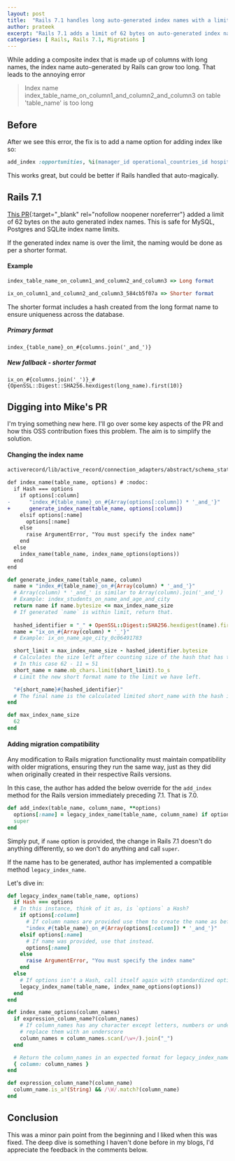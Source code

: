 ```yaml
---
layout: post
title:  "Rails 7.1 handles long auto-generated index names with a limit"
author: prateek
excerpt: "Rails 7.1 adds a limit of 62 bytes on auto-generated index names. There is also a bonus deep dive at the end."
categories: [ Rails, Rails 7.1, Migrations ]
---
```


While adding a composite index that is made up of columns with long names, the index name auto-generated by Rails can grow too long. That leads to the annoying error
> Index name index_table_name_on_column1_and_column2_and_column3 on table 'table_name' is too long

## Before

After we see this error, the fix is to add a name option for adding index like so:

```ruby
add_index :opportunities, %i(manager_id operational_countries_id hospital_id opportunity_type), name: "idx_opps_on_mid_ocid_hid_otype"
```

This works great, but could be better if Rails handled that auto-magically. 

## Rails 7.1

[This PR](https://github.com/rails/rails/pull/47753/files){:target="_blank" rel="nofollow noopener noreferrer"} added a limit of 62 bytes on the auto generated index names. This is safe for MySQL, Postgres and SQLite index name limits. 

If the generated index name is over the limit, the naming would be done as per a shorter format. 

#### Example

```ruby
index_table_name_on_column1_and_column2_and_column3 => Long format

ix_on_column1_and_column2_and_column3_584cb5f07a => Shorter format
```

The shorter format includes a hash created from the long format name to ensure uniqueness across the database. 

##### Primary format

`index_{table_name}_on_#{columns.join('_and_')}`

##### New fallback - shorter format

`ix_on_#{columns.join('_')}_#{OpenSSL::Digest::SHA256.hexdigest(long_name).first(10)}`

## Digging into Mike's PR

I'm trying something new here. I'll go over some key aspects of the PR and how this OSS contribution fixes this problem. The aim is to simplify the solution. 

#### Changing the index name

```diff
activerecord/lib/active_record/connection_adapters/abstract/schema_statements.rb  
  
def index_name(table_name, options) # :nodoc:
  if Hash === options
    if options[:column]
-      "index_#{table_name}_on_#{Array(options[:column]) * '_and_'}"
+      generate_index_name(table_name, options[:column])
    elsif options[:name]
      options[:name]
    else
      raise ArgumentError, "You must specify the index name"
    end
  else
    index_name(table_name, index_name_options(options))
  end
end
```

```ruby
def generate_index_name(table_name, column)
  name = "index_#{table_name}_on_#{Array(column) * '_and_'}"
  # Array(column) * '_and_' is similar to Array(column).join('_and_')
  # Example: index_students_on_name_and_age_and_city
  return name if name.bytesize <= max_index_name_size
  # If generated `name` is within limit, return that.
  
  hashed_identifier = "_" + OpenSSL::Digest::SHA256.hexdigest(name).first(10)
  name = "ix_on_#{Array(column) * '_'}"
  # Example: ix_on_name_age_city_0c06491783

  short_limit = max_index_name_size - hashed_identifier.bytesize
  # Calculates the size left after counting size of the hash that has to be added at the end of the name.
  # In this case 62 - 11 = 51
  short_name = name.mb_chars.limit(short_limit).to_s
  # Limit the new short format name to the limit we have left.

  "#{short_name}#{hashed_identifier}"
  # The final name is the calculated limited short_name with the hash identifier appended to it, which would always be within the limit.
end

def max_index_name_size
  62
end
```

#### Adding migration compatibility

Any modification to Rails migration functionality must maintain compatibility with older migrations, ensuring they run the same way, just as they did when originally created in their respective Rails versions.

In this case, the author has added the below override for the `add_index` method for the Rails version immediately preceding 7.1. That is 7.0.

```ruby
def add_index(table_name, column_name, **options)
  options[:name] = legacy_index_name(table_name, column_name) if options[:name].nil?
  super
end
```

Simply put, if `name` option is provided, the change in Rails 7.1 doesn't do anything differently, so we don't do anything and call `super`.

If the name has to be generated, author has implemented a compatible method `legacy_index_name`.  

Let's dive in:

```ruby
def legacy_index_name(table_name, options)
  if Hash === options
  # In this instance, think of it as, is `options` a Hash?
    if options[:column]
      # If column names are provided use them to create the name as before.
      "index_#{table_name}_on_#{Array(options[:column]) * '_and_'}"
    elsif options[:name]
      # If name was provided, use that instead.
      options[:name]
    else
      raise ArgumentError, "You must specify the index name"
    end
  else
    # If options isn't a Hash, call itself again with standardized options via index_name_options method
    legacy_index_name(table_name, index_name_options(options))
  end
end
```

```ruby
def index_name_options(column_names)
  if expression_column_name?(column_names)
    # If column_names has any character except letters, numbers or underscores,
    # replace them with an underscore
    column_names = column_names.scan(/\w+/).join("_")
  end

  # Return the column_names in an expected format for legacy_index_name
  { column: column_names }
end

def expression_column_name?(column_name)  
  column_name.is_a?(String) && /\W/.match?(column_name)
end
```

## Conclusion

This was a minor pain point from the beginning and I liked when this was fixed. The deep dive is something I haven't done before in my blogs, I'd appreciate the feedback in the comments below. 
